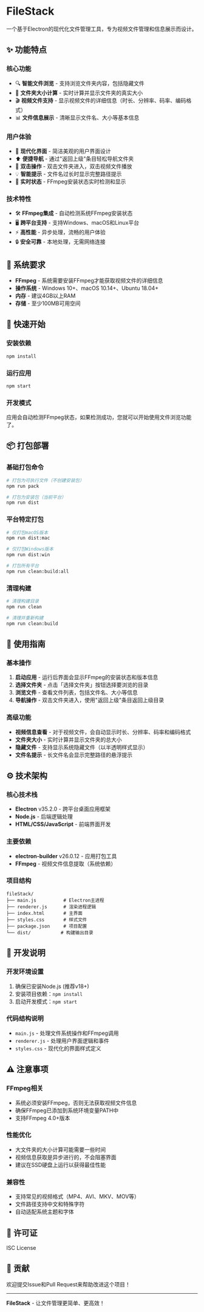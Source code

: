 # FileStack

一个基于Electron的现代化文件管理工具，专为视频文件管理和信息展示而设计。

## ✨ 功能特点

### 核心功能
- 🔍 **智能文件浏览** - 支持浏览文件夹内容，包括隐藏文件
- 📁 **文件夹大小计算** - 实时计算并显示文件夹的真实大小
- 🎬 **视频文件支持** - 显示视频文件的详细信息（时长、分辨率、码率、编码格式）
- 📊 **文件信息展示** - 清晰显示文件名、大小等基本信息

### 用户体验
- 🚀 **现代化界面** - 简洁美观的用户界面设计
- ⬆️ **便捷导航** - 通过"返回上级"条目轻松导航文件夹
- 🎯 **双击操作** - 双击文件夹进入，双击视频文件播放
- 💡 **智能提示** - 文件名过长时显示完整路径提示
- 🔄 **实时状态** - FFmpeg安装状态实时检测和显示

### 技术特性
- 🛠️ **FFmpeg集成** - 自动检测系统FFmpeg安装状态
- 🖥️ **跨平台支持** - 支持Windows、macOS和Linux平台
- ⚡ **高性能** - 异步处理，流畅的用户体验
- 🔒 **安全可靠** - 本地处理，无需网络连接

## 🎯 系统要求

- **FFmpeg** - 系统需要安装FFmpeg才能获取视频文件的详细信息
- **操作系统** - Windows 10+、macOS 10.14+、Ubuntu 18.04+
- **内存** - 建议4GB以上RAM
- **存储** - 至少100MB可用空间

## 🚀 快速开始

### 安装依赖

```bash
npm install
```

### 运行应用

```bash
npm start
```

### 开发模式
应用会自动检测FFmpeg状态，如果检测成功，您就可以开始使用文件浏览功能了。

## 📦 打包部署

### 基础打包命令

```bash
# 打包为可执行文件（不创建安装包）
npm run pack

# 打包为安装包（当前平台）
npm run dist
```

### 平台特定打包

```bash
# 仅打包macOS版本
npm run dist:mac

# 仅打包Windows版本  
npm run dist:win

# 打包所有平台
npm run clean:build:all
```

### 清理构建

```bash
# 清理构建目录
npm run clean

# 清理并重新构建
npm run clean:build
```

## 📖 使用指南

### 基本操作

1. **启动应用** - 运行后界面会显示FFmpeg的安装状态和版本信息
2. **选择文件夹** - 点击「选择文件夹」按钮选择要浏览的目录
3. **浏览文件** - 查看文件列表，包括文件名、大小等信息
4. **导航操作** - 双击文件夹进入，使用"返回上级"条目返回上级目录

### 高级功能

- **视频信息查看** - 对于视频文件，会自动显示时长、分辨率、码率和编码格式
- **文件夹大小** - 实时计算并显示文件夹的总大小
- **隐藏文件** - 支持显示系统隐藏文件（以半透明样式显示）
- **文件名提示** - 长文件名会显示完整路径的悬浮提示

## ⚙️ 技术架构

### 核心技术栈
- **Electron** v35.2.0 - 跨平台桌面应用框架
- **Node.js** - 后端逻辑处理
- **HTML/CSS/JavaScript** - 前端界面开发

### 主要依赖
- **electron-builder** v26.0.12 - 应用打包工具
- **FFmpeg** - 视频文件信息提取（系统依赖）

### 项目结构
```
fileStack/
├── main.js          # Electron主进程
├── renderer.js      # 渲染进程逻辑
├── index.html       # 主界面
├── styles.css       # 样式文件
├── package.json     # 项目配置
└── dist/           # 构建输出目录
```

## 🔧 开发说明

### 开发环境设置
1. 确保已安装Node.js (推荐v18+)
2. 安装项目依赖：`npm install`
3. 启动开发模式：`npm start`

### 代码结构说明
- `main.js` - 处理文件系统操作和FFmpeg调用
- `renderer.js` - 处理用户界面逻辑和事件
- `styles.css` - 现代化的界面样式定义

## ⚠️ 注意事项

### FFmpeg相关
- 系统必须安装FFmpeg，否则无法获取视频文件信息
- 确保FFmpeg已添加到系统环境变量PATH中
- 支持FFmpeg 4.0+版本

### 性能优化
- 大文件夹的大小计算可能需要一些时间
- 视频信息获取是异步进行的，不会阻塞界面
- 建议在SSD硬盘上运行以获得最佳性能

### 兼容性
- 支持常见的视频格式（MP4、AVI、MKV、MOV等）
- 文件路径支持中文和特殊字符
- 自动适配系统主题和字体

## 📄 许可证

ISC License

## 🤝 贡献

欢迎提交Issue和Pull Request来帮助改进这个项目！

---

**FileStack** - 让文件管理更简单、更高效！